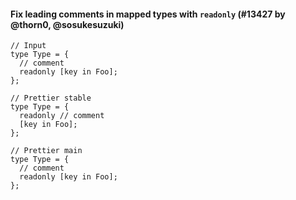 #### Fix leading comments in mapped types with `readonly` (#13427 by @thorn0, @sosukesuzuki)

<!-- prettier-ignore -->
```tsx
// Input
type Type = {
  // comment
  readonly [key in Foo];
};

// Prettier stable
type Type = {
  readonly // comment
  [key in Foo];
};

// Prettier main
type Type = {
  // comment
  readonly [key in Foo];
};
```
